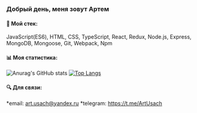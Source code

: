 ### Добрый день, меня зовут Артем

#### 🔧 Мой стек:
JavaScript(ES6), HTML, CSS, TypeScript, React, Redux,  Node.js, Express, MongoDB, Mongoose, Git, Webpack, Npm

#### 📊 Моя статистика:

![Anurag's GitHub stats](https://github-readme-stats.vercel.app/api?username=Artem-Usachev&count_private=true&count_private=true&show_icons=true&theme=slateorange)
[![Top Langs](https://github-readme-stats.vercel.app/api/top-langs/?username=Artem-Usachev&layout=compact&theme=slateorange)](https://github.com/anuraghazra/github-readme-stats)

#### 🔍 Для связи: 
*email: art.usach@yandex.ru
*telegram: https://t.me/ArtUsach
